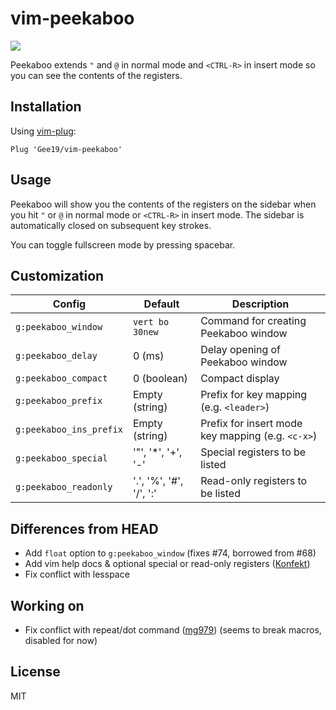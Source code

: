 vim-peekaboo
============

![](https://cloud.githubusercontent.com/assets/700826/6095261/bb00340c-af96-11e4-9df5-9cd869673a11.gif)

Peekaboo extends `"` and `@` in normal mode and `<CTRL-R>` in insert mode so
you can see the contents of the registers.

Installation
------------

Using [vim-plug](https://github.com/junegunn/vim-plug):

```vim
Plug 'Gee19/vim-peekaboo'
```

Usage
-----

Peekaboo will show you the contents of the registers on the sidebar when you
hit `"` or `@` in normal mode or `<CTRL-R>` in insert mode. The sidebar is
automatically closed on subsequent key strokes.

You can toggle fullscreen mode by pressing spacebar.

Customization
-------------

| Config                  | Default                 | Description                                       |
| ------                  | -------                 | -----------                                       |
| `g:peekaboo_window`     | `vert bo 30new`         | Command for creating Peekaboo window              |
| `g:peekaboo_delay`      | 0 (ms)                  | Delay opening of Peekaboo window                  |
| `g:peekaboo_compact`    | 0 (boolean)             | Compact display                                   |
| `g:peekaboo_prefix`     | Empty (string)          | Prefix for key mapping (e.g. `<leader>`)          |
| `g:peekaboo_ins_prefix` | Empty (string)          | Prefix for insert mode key mapping (e.g. `<c-x>`) |
| `g:peekaboo_special`    | '"', '*', '+', '-'      | Special registers to be listed                    |
| `g:peekaboo_readonly`   | '.', '%', '#', '/', ':' | Read-only registers to be listed                  |

Differences from HEAD
-------
- Add `float` option to `g:peekaboo_window` (fixes #74, borrowed from #68)
- Add vim help docs & optional special or read-only registers ([Konfekt](https://github.com/Konfekt))
- Fix conflict with lesspace

Working on
-------
- Fix conflict with repeat/dot command ([mg979](https://github.com/mg979)) (seems to break macros, disabled for now)

License
-------

MIT
